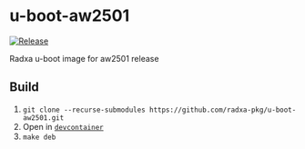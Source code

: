 # u-boot-aw2501

[![Release](https://github.com/radxa-pkg/u-boot-aw2501/actions/workflows/release.yml/badge.svg)](https://github.com/radxa-pkg/u-boot-aw2501/actions/workflows/release.yml)

Radxa u-boot image for aw2501 release

## Build

1. `git clone --recurse-submodules https://github.com/radxa-pkg/u-boot-aw2501.git`
2. Open in [`devcontainer`](https://code.visualstudio.com/docs/devcontainers/containers)
3. `make deb`
